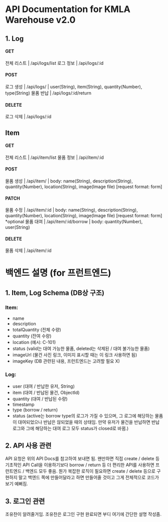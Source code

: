 # API Documentation for KMLA Warehouse v2.0
## 1. Log
#### GET
전체 리스트 | /api/logs/list
로그 정보 | /api/logs/:id
#### POST
로그 생성 | /api/logs/ | user(String), item(String), quantity(Number), type(String)
물품 반납 | /api/logs/:id/return

#### DELETE
로그 삭제 | /api/logs/:id

## Item
#### GET
전체 리스트 | /api/item/list
물품 정보 | /api/item/:id
#### POST
물품 생성 | /api/item/ | body: name(String), description(String), quantity(Number), location(String), image(Image file) [request format: form]
#### PATCH 
물품 수정 | /api/item/:id | body: name(String), description(String), quantity(Number), location(String), image(Image file) [request format: form] *optional
물품 대여 | /api/item/:id/borrow | body: quantity(Number), user(String)
#### DELETE 
물품 삭제 | /api/item/:id

# 백엔드 설명 (for 프런트엔드)
## 1. Item, Log Schema (DB상 구조)
### Item:
- name
- description
- totalQuantity (전체 수량)
- quantity (잔여 수량)
- location (예시: C-101)
- status (valid는 대여 가능한 물품, deleted는 삭제된 / 대여 불가능한 물품)
- imageUrl (물건 사진 링크, 이미지 표시할 때는 이 링크 사용하면 됨)
- imageKey (DB 관련된 내용, 프런트엔드는 고려할 필요 X)

### Log:
- user (대여 / 반납한 유저, String)
- item (대여 / 반납된 물건, ObjectId)
- quantity (대여 / 반납된 수량)
- timestamp
- type (borrow / return)
- status (active는 borrow type의 로그가 가질 수 있으며, 그 로그에 해당하는 물품이 대여되었으나 반납은 않되었을 때의 상태임. 만약 유저가 물건을 반납하면 반납 로그와 그에 해당하는 대여 로그 모두 status가 closed로 바뀜.)

## 2. API 사용 관련
API 요청은 위의 API Docs를 참고하여 보내면 됨. 왠만하면 직접 create / delete 등 기초적인 API Call을 이용하기보다 borrow / return 등 더 편리한 API를 사용하면 프런트엔드 / 백엔드 모두 좋음. 뭔가 복잡한 로직이 필요하면 create / delete 등으로 구현하지 말고 백엔드 쪽에 만들어달라고 하면 만들어줄 것이고 그게 전체적으로 코드가 보기 예뻐짐.

## 3. 로그인 관련
조유찬이 알려줄거임. 조유찬은 로그인 구현 완료되면 부디 여기에 간단한 설명 작성좀.